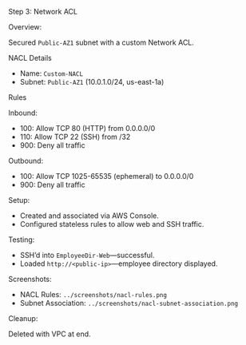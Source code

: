 Step 3: Network ACL

Overview:

Secured `Public-AZ1` subnet with a custom Network ACL.

NACL Details
- Name: `Custom-NACL`
- Subnet: `Public-AZ1` (10.0.1.0/24, us-east-1a)

Rules

Inbound:
- 100: Allow TCP 80 (HTTP) from 0.0.0.0/0
- 110: Allow TCP 22 (SSH) from <my-ip>/32
- 900: Deny all traffic

Outbound:
- 100: Allow TCP 1025-65535 (ephemeral) to 0.0.0.0/0
- 900: Deny all traffic

Setup:

- Created and associated via AWS Console.
- Configured stateless rules to allow web and SSH traffic.

Testing:
- SSH’d into `EmployeeDir-Web`—successful.
- Loaded `http://<public-ip>`—employee directory displayed.

Screenshots:

- NACL Rules: `../screenshots/nacl-rules.png`
- Subnet Association: `../screenshots/nacl-subnet-association.png`

Cleanup:

Deleted with VPC at end.